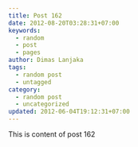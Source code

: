 ```yaml
---
title: Post 162
date: 2012-08-20T03:28:31+07:00
keywords:
  - random
  - post
  - pages
author: Dimas Lanjaka
tags:
  - random post
  - untagged
category:
  - random post
  - uncategorized
updated: 2012-06-04T19:12:31+07:00
---
```

This is content of post 162